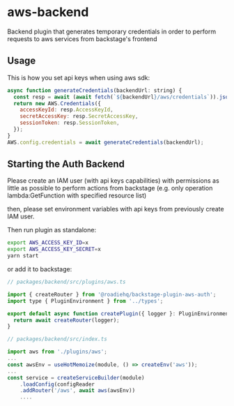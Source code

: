 # aws-backend

Backend plugin that generates temporary credentials in order to perform requests to aws services from backstage's frontend

## Usage

This is how you set api keys when using aws sdk:

```js
async function generateCredentials(backendUrl: string) {
  const resp = await (await fetch(`${backendUrl}/aws/credentials`)).json();
  return new AWS.Credentials({
    accessKeyId: resp.AccessKeyId,
    secretAccessKey: resp.SecretAccessKey,
    sessionToken: resp.SessionToken,
  });
}
AWS.config.credentials = await generateCredentials(backendUrl);
```

## Starting the Auth Backend

Please create an IAM user (with api keys capabilities) with permissions as little as possible to perform actions from backstage (e.g. only operation lambda:GetFunction with specified resource list)

then, please set environment variables with api keys from previously create IAM user.

Then run plugin as standalone:

```bash
export AWS_ACCESS_KEY_ID=x
export AWS_ACCESS_KEY_SECRET=x
yarn start
```

or add it to backstage:

```js
// packages/backend/src/plugins/aws.ts

import { createRouter } from '@roadiehq/backstage-plugin-aws-auth';
import type { PluginEnvironment } from '../types';

export default async function createPlugin({ logger }: PluginEnvironment) {
  return await createRouter(logger);
}
```

```js
// packages/backend/src/index.ts

import aws from './plugins/aws';
...
const awsEnv = useHotMemoize(module, () => createEnv('aws'));
...
const service = createServiceBuilder(module)
    .loadConfig(configReader
    .addRouter('/aws', await aws(awsEnv))
    ....
```

